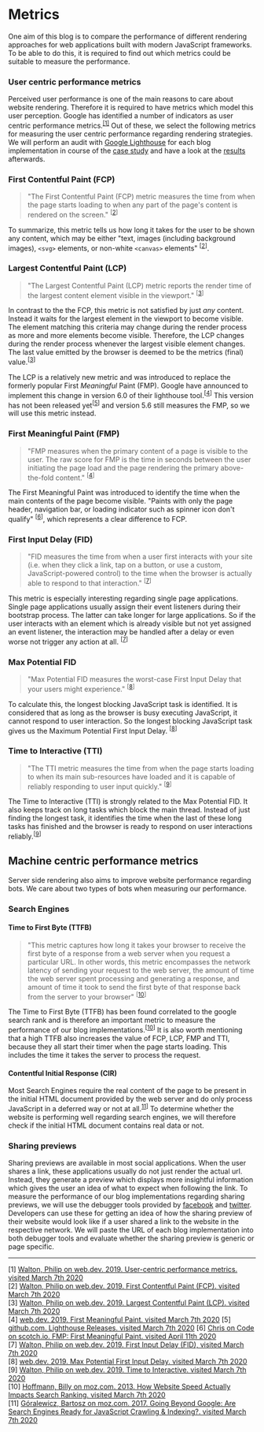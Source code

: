 # Metrics

One aim of this blog is to compare the performance of different rendering approaches for web applications built with modern JavaScript frameworks.
To be able to do this, it is required to find out which metrics could be suitable to measure the performance.

### User centric performance metrics

Perceived user performance is one of the main reasons to care about website rendering.
Therefore it is required to have metrics which model this user perception. 
Google has identified a number of indicators as user centric performance metrics.<sup>[[1]](#ref-1)</sup>
Out of these, we select the following metrics for measuring the user centric performance regarding rendering strategies. 
We will perform an audit with [Google Lighthouse](https://developers.google.com/web/tools/lighthouse) for each blog implementation in course of the [case study](./case-study) and have a look at the [results](./results) afterwards.

### First Contentful Paint (FCP)

> "The First Contentful Paint (FCP) metric measures the time from when the page starts loading to when any part of the page's content is rendered on the screen." <sup>[[2](#ref-2)]</sup>

To summarize, this metric tells us how long it takes for the user to be shown any content, which may be either "text, images (including background images), `<svg>` elements, or non-white `<canvas>` elements" <sup>[[2](#ref-2)]</sup>.

### Largest Contentful Paint (LCP)

> "The Largest Contentful Paint (LCP) metric reports the render time of the largest content element visible in the viewport." <sup>[[3](#ref-3)]</sup>

In contrast to the the FCP, this metric is not satisfied by just *any* content.
Instead it waits for the largest element in the viewport to become visible. 
The element matching this criteria may change during the render process as more and more elements become visible.
Therefore, the LCP changes during the render process whenever the largest visible element changes.
The last value emitted by the browser is deemed to be the metrics (final) value.<sup>[[3](#ref-3)]</sup>

The LCP is a relatively new metric and was introduced to replace the formerly popular First *Meaningful* Paint (FMP).
Google have announced to implement this change in version 6.0 of their lighthouse tool.<sup>[[4](#ref-4)]</sup>
This version has not been released yet<sup>[[5](#ref-5)]</sup> and version 5.6 still measures the FMP, so we will use this metric instead.

### First Meaningful Paint (FMP)

> "FMP measures when the primary content of a page is visible to the user. The raw score for FMP is the time in seconds between the user initiating the page load and the page rendering the primary above-the-fold content." <sup>[[4](#ref-4)]</sup>

The First Meaningful Paint was introduced to identify the time when the main contents of the page become visible. 
"Paints with only the page header, navigation bar, or loading indicator such as spinner icon don't qualify" <sup>[[6](#ref-6)]</sup>, which represents a clear difference to FCP. 

### First Input Delay (FID)

> "FID measures the time from when a user first interacts with your site (i.e. when they click a link, tap on a button, or use a custom, JavaScript-powered control) to the time when the browser is actually able to respond to that interaction." <sup>[[7](#ref-7)]</sup>

This metric is especially interesting regarding single page applications.
Single page applications usually assign their event listeners during their bootstrap process.
The latter can take longer for large applications. 
So if the user interacts with an element which is already visible but not yet assigned an event listener, the interaction may be handled after a delay or even worse not trigger any action at all. <sup>[[7](#ref-7)]</sup>

### Max Potential FID

> "Max Potential FID measures the worst-case First Input Delay that your users might experience." <sup>[[8](#ref-8)]</sup>

To calculate this, the longest blocking JavaScript task is identified. 
It is considered that as long as the browser is busy executing JavaScript, it cannot respond to user interaction.
So the longest blocking JavaScript task gives us the Maximum Potential First Input Delay. <sup>[[8](#ref-8)]</sup>

### Time to Interactive (TTI)

> "The TTI metric measures the time from when the page starts loading to when its main sub-resources have loaded and it is capable of reliably responding to user input quickly." <sup>[[9](#ref-9)]</sup>

The Time to Interactive (TTI) is strongly related to the Max Potential FID. 
It also keeps track on long tasks which block the main thread. 
Instead of just finding the longest task, it identifies the time when the last of these long tasks has finished and the browser is ready to respond on user interactions reliably.<sup>[[9](#ref-9)]</sup> 

## Machine centric performance metrics

Server side rendering also aims to improve website performance regarding bots.
We care about two types of bots when measuring our performance.

### Search Engines

#### Time to First Byte (TTFB)

> "This metric captures how long it takes your browser to receive the first byte of a response from a web server when you request a particular URL. In other words, this metric encompasses the network latency of sending your request to the web server, the amount of time the web server spent processing and generating a response, and amount of time it took to send the first byte of that response back from the server to your browser" <sup>[[10](#ref-10)]</sup>

The Time to First Byte (TTFB) has been found correlated to the google search rank and is therefore an important metric to measure the performance of our blog implementations.<sup>[[10](#ref-10)]</sup>
It is also worth mentioning that a high TTFB also increases the value of FCP, LCP, FMP and TTI, because they all start their timer when the page starts loading. 
This includes the time it takes the server to process the request.

#### Contentful Initial Response (CIR)
Most Search Engines require the real content of the page to be present in the initial HTML document provided by the web server and do only process JavaScript in a deferred way or not at all.<sup>[11](#ref-11)]</sup>
To determine whether the website is performing well regarding search engines, we will therefore check if the initial HTML document contains real data or not.

### Sharing previews

Sharing previews are available in most social applications. 
When the user shares a link, these applications usually do not just render the actual url.
Instead, they generate a preview which displays more insightful information which gives the user an idea of what to expect when following the link.
To measure the performance of our blog implementations regarding sharing previews, we will use the debugger tools provided by [facebook](https://developers.facebook.com/tools/debug/) and [twitter](https://cards-dev.twitter.com/validator).
Developers can use these for getting an idea of how the sharing preview of their website would look like if a user shared a link to the website in the respective network.
We will paste the URL of each blog implementation into both debugger tools and evaluate whether the sharing preview is generic or page specific.

<hr/>

<a name="ref-1">[1]</a> [Walton, Philip on web.dev. 2019. User-centric performance metrics. visited March 7th 2020](https://web.dev/user-centric-performance-metrics/)  
<a name="ref-2">[2]</a> [Walton, Philip on web.dev. 2019. First Contentful Paint (FCP). visited March 7th 2020](https://web.dev/fcp/)  
<a name="ref-3">[3]</a> [Walton, Philip on web.dev. 2019. Largest Contentful Paint (LCP). visited March 7th 2020](https://web.dev/lcp/)  
<a name="ref-4">[4]</a> [web.dev. 2019. First Meaningful Paint. visited March 7th 2020](https://web.dev/first-meaningful-paint/)
<a name="ref-5">[5]</a> [github.com. Lighthouse Releases. visited March 7th 2020](https://github.com/GoogleChrome/lighthouse/releases)
<a name="ref-6">[6]</a> [Chris on Code on scotch.io. FMP: First Meaningful Paint. visited April 11th 2020](https://scotch.io/courses/10-web-performance-audit-tips-for-your-next-billion-users-in-2018/fmp-first-meaningful-paint)  
<a name="ref-7">[7]</a> [Walton, Philip on web.dev. 2019. First Input Delay (FID), visited March 7th 2020](https://web.dev/fid/)  
<a name="ref-8">[8]</a> [web.dev. 2019. Max Potential First Input Delay. visited March 7th 2020](https://web.dev/lighthouse-max-potential-fid/)  
<a name="ref-9">[9]</a> [Walton, Philip on web.dev. 2019. Time to Interactive. visited March 7th 2020](https://web.dev/tti/)  
<a name="ref-10">[10]</a> [Hoffmann, Billy on moz.com. 2013. How Website Speed Actually Impacts Search Ranking. visited March 7th 2020](https://moz.com/blog/how-website-speed-actually-impacts-search-ranking)  
<a name="ref-11">[11]</a> [Góralewicz, Bartosz on moz.com. 2017. Going Beyond Google: Are Search Engines Ready for JavaScript Crawling & Indexing?. visited March 7th 2020](https://moz.com/blog/search-engines-ready-for-javascript-crawling)  


